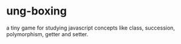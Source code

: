 # ung-boxing
a tiny game for studying javascript concepts like class, succession, polymorphism, getter and setter.
